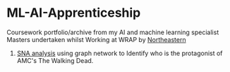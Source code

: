 # ML-AI-Apprenticeship

Coursework portfolio/archive from my AI and machine learning specialist Masters undertaken whilst Working at WRAP by [Northeastern](https://www.nulondon.ac.uk/degrees/degree-apprenticeships/artificial-intelligence-data-science/)

1. [SNA analysis](https://github.com/Jake-Jasper/ML-AI-Apprenticeship/blob/main/1.%20P4DS_Summative_%20Assignment_1_SNA_practical_skills.ipynb) using graph network to Identify who is the protagonist of AMC's The Walking Dead.

